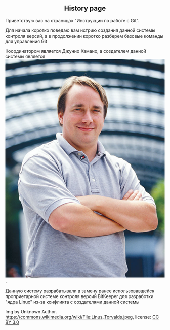 <h2 align="center">History page</h2>

Приветствую вас на страницах "Инструкции по работе с Git". 

Для начала коротко поведаю вам истрию создания данной системы контроля версий, а в продолжении коротко разберем базовые команды для управления Git

Координатором является Джунио Хамано, а создателем данной системы является ![Линус Торвальдс](./assets/Linus_Torvalds.jpeg "Линус Торвальдс"). 

Данную систему разрабатывали в замену ранее использовавшейся проприетарной системе контроля версий BitKeeper для разработки "ядра Linux" из-за конфликта с создателями данной системы




Img by Unknown Author. https://commons.wikimedia.org/wiki/File:Linus_Torvalds.jpeg, license: [CC BY 3.0](https://creativecommons.org/licenses/by/3.0/)